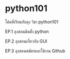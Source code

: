 # python101
โค้ดที่เรียนกับลุง วิชา python101


EP.1 ลุงสอนติดตั้ง python

EP.2 ลุงสอนเกี่ยวกับ GUI

EP.3 ลุงสอนสมัครและใช้งาน Github
